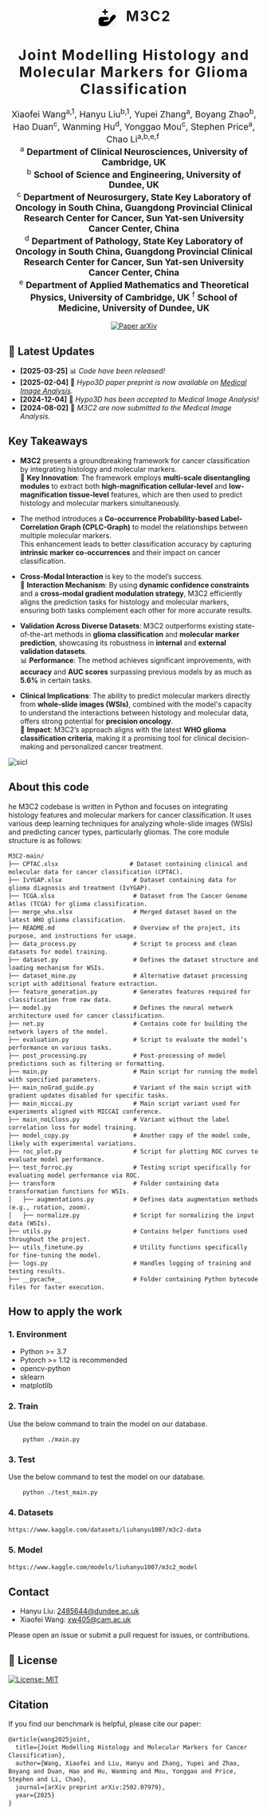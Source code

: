 
<h1 align='center' style="text-align:center; font-weight:bold; font-size:2.0em;letter-spacing:2.0px;">
            <img src="docs/1748968628246.png" alt="Icon" style="width:40px; vertical-align:middle; margin-right:10px;">      M3C2

<h1 align='center' style="text-align:center; font-weight:bold; font-size:2.0em;letter-spacing:2.0px;">
              Joint Modelling Histology and Molecular Markers for Glioma Classification</h1>    
              
<p align='center' style="text-align:center;font-size:1.25em;">
    Xiaofei Wang<sup>a,1</sup>, 
    Hanyu Liu<sup>b,1</sup>, 
    Yupei Zhang<sup>a</sup>, 
    Boyang Zhao<sup>b</sup>, 
    Hao Duan<sup>c</sup>, 
    Wanming Hu<sup>d</sup>,
    Yonggao Mou<sup>c</sup>, 
    Stephen Price<sup>a</sup>, 
    Chao Li<sup>a,b,e,f</sup>&nbsp;<br/>
    <sup>a</sup> <strong>Department of Clinical Neurosciences, University of Cambridge, UK</strong><br/>
    <sup>b</sup> <strong>School of Science and Engineering, University of Dundee, UK</strong><br/>
    <sup>c</sup> <strong>Department of Neurosurgery, State Key Laboratory of Oncology in South China, Guangdong Provincial Clinical Research Center for Cancer, Sun Yat-sen
 University Cancer Center, China</strong><br/>
    <sup>d</sup> <strong>Department of Pathology, State Key Laboratory of Oncology in South China, Guangdong Provincial Clinical Research Center for Cancer, Sun Yat-sen University
 Cancer Center, China</strong><br/>
    <sup>e</sup> <strong>Department of Applied Mathematics and Theoretical Physics, University of Cambridge, UK</strong>
    <sup>f</sup> <strong>School of Medicine, University of Dundee, UK</strong>
</p>



<div align="center">
  <a href="https://www.sciencedirect.com/science/article/pii/S1361841525000532" target="_blank" rel="external nofollow noopener">
  <img src="https://img.shields.io/badge/Paper-arXiv-deepgreen" alt="Paper arXiv"></a>
</div>
</p>

## 📣 Latest Updates

- **[2025-03-25]** 📊 *Code have been released!*
- **[2025-02-04]** 📝 *Hypo3D paper preprint is now available on [Medical Image Analysis]([https://arxiv.org/abs/your-link](https://www.sciencedirect.com/science/article/pii/S1361841525000532)).*
- **[2024-12-04]** 🎉 *Hypo3D has been accepted to Medical Image Analysis!*
- **[2024-08-02]** 📝 *M3C2 are now submitted to the Medical Image Analysis.*

## Key Takeaways

- **M3C2** presents a groundbreaking framework for cancer classification by integrating histology and molecular markers.  
  🧠 **Key Innovation**: The framework employs **multi-scale disentangling modules** to extract both **high-magnification cellular-level** and **low-magnification tissue-level** features, which are then used to predict histology and molecular markers simultaneously.

- The method introduces a **Co-occurrence Probability-based Label-Correlation Graph (CPLC-Graph)** to model the relationships between multiple molecular markers.  
  This enhancement leads to better classification accuracy by capturing **intrinsic marker co-occurrences** and their impact on cancer classification.

- **Cross-Modal Interaction** is key to the model’s success.  
  🔄 **Interaction Mechanism**: By using **dynamic confidence constraints** and a **cross-modal gradient modulation strategy**, M3C2 efficiently aligns the prediction tasks for histology and molecular markers, ensuring both tasks complement each other for more accurate results.

- **Validation Across Diverse Datasets**: M3C2 outperforms existing state-of-the-art methods in **glioma classification** and **molecular marker prediction**, showcasing its robustness in **internal** and **external validation datasets**.  
  📊 **Performance**: The method achieves significant improvements, with **accuracy** and **AUC scores** surpassing previous models by as much as **5.6%** in certain tasks.

- **Clinical Implications**: The ability to predict molecular markers directly from **whole-slide images (WSIs)**, combined with the model's capacity to understand the interactions between histology and molecular data, offers strong potential for **precision oncology**.  
  🏥 **Impact**: M3C2’s approach aligns with the latest **WHO glioma classification criteria**, making it a promising tool for clinical decision-making and personalized cancer treatment.


![sicl](docs/framework图.png)

## About this code

he M3C2 codebase is written in Python and focuses on integrating histology features and molecular markers for cancer classification. It uses various deep learning techniques for analyzing whole-slide images (WSIs) and predicting cancer types, particularly gliomas. The core module structure is as follows:

```
M3C2-main/
├── CPTAC.xlsx                    # Dataset containing clinical and molecular data for cancer classification (CPTAC).
├── IvYGAP.xlsx                    # Dataset containing data for glioma diagnosis and treatment (IvYGAP).
├── TCGA.xlsx                      # Dataset from The Cancer Genome Atlas (TCGA) for glioma classification.
├── merge_who.xlsx                 # Merged dataset based on the latest WHO glioma classification.
├── README.md                      # Overview of the project, its purpose, and instructions for usage.
├── data_process.py                # Script to process and clean datasets for model training.
├── dataset.py                     # Defines the dataset structure and loading mechanism for WSIs.
├── dataset_mine.py                # Alternative dataset processing script with additional feature extraction.
├── feature_generation.py          # Generates features required for classification from raw data.
├── model.py                       # Defines the neural network architecture used for cancer classification.
├── net.py                         # Contains code for building the network layers of the model.
├── evaluation.py                  # Script to evaluate the model’s performance on various tasks.
├── post_processing.py             # Post-processing of model predictions such as filtering or formatting.
├── main.py                        # Main script for running the model with specified parameters.
├── main_noGrad_guide.py           # Variant of the main script with gradient updates disabled for specific tasks.
├── main_miccai.py                 # Main script variant used for experiments aligned with MICCAI conference.
├── main_noLCloss.py               # Variant without the label correlation loss for model training.
├── model_copy.py                  # Another copy of the model code, likely with experimental variations.
├── roc_plot.py                    # Script for plotting ROC curves to evaluate model performance.
├── test_forroc.py                 # Testing script specifically for evaluating model performance via ROC.
├── transform                      # Folder containing data transformation functions for WSIs.
│   ├── augmentations.py           # Defines data augmentation methods (e.g., rotation, zoom).
│   ├── normalize.py               # Script for normalizing the input data (WSIs).
├── utils.py                       # Contains helper functions used throughout the project.
├── utils_finetune.py              # Utility functions specifically for fine-tuning the model.
├── logs.py                        # Handles logging of training and testing results.
├── __pycache__                    # Folder containing Python bytecode files for faster execution.
```

## How to apply the work
### 1. Environment
- Python >= 3.7
- Pytorch >= 1.12 is recommended
- opencv-python
- sklearn
- matplotlib


### 2. Train
Use the below command to train the model on our database.
```
    python ./main.py 
```

### 3. Test
Use the below command to test the model on our database.
```
    python ./test_main.py
```

### 4. Datasets
```
https://www.kaggle.com/datasets/liuhanyu1007/m3c2-data
```

### 5. Model
```
https://www.kaggle.com/models/liuhanyu1007/m3c2_model
```

## Contact
- Hanyu Liu: 2485644@dundee.ac.uk
- Xiaofei Wang: xw405@cam.ac.uk

Please open an issue or submit a pull request for issues, or contributions.

## 💼 License

<a href="https://opensource.org/licenses/MIT" target="_blank" rel="noopener noreferrer">
  <img src="https://img.shields.io/badge/License-MIT-yellow.svg" alt="License: MIT" />
</a>

## Citation

If you find our benchmark is helpful, please cite our paper:

```
@article{wang2025joint,
  title={Joint Modelling Histology and Molecular Markers for Cancer Classification},
  author={Wang, Xiaofei and Liu, Hanyu and Zhang, Yupei and Zhao, Boyang and Duan, Hao and Hu, Wanming and Mou, Yonggao and Price, Stephen and Li, Chao},
  journal={arXiv preprint arXiv:2502.07979},
  year={2025}
}
```
